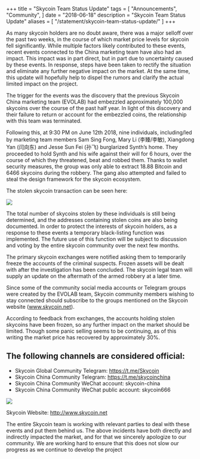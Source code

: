 +++
title = "Skycoin Team Status Update"
tags = [
	"Announcements",
	"Community",
]
date = "2018-06-18"
description = "Skycoin Team Status Update"
aliases = [
	"/statement/skycoin-team-status-update/"
]
+++

As many skycoin holders are no doubt aware, there was a major selloff over the past two weeks, in the course of which market price levels for skycoin fell significantly. While multiple factors likely contributed to these events, recent events connected to the China marketing team have also had an impact. This impact was in part direct, but in part due to uncertainty caused by these events. In response, steps have been taken to rectify the situation and eliminate any further negative impact on the market. At the same time, this update will hopefully help to dispel the rumors and clarify the actual limited impact on the project.

The trigger for the events was the discovery that the previous Skycoin China marketing team (EVOLAB) had embezzled approximately 100,000 skycoins over the course of the past half year. In light of this discovery and their failure to return or account for the embezzled coins, the relationship with this team was terminated.

Following this, at 9:30 PM on June 12th 2018, nine individuals, including/led by marketing team members Sam Sing Fong, Mary Li (李臻/李敏), Xiangdong Yan (闫向东) and Jesse Sun Fei (孙飞) burglarized Synth’s home. They proceeded to hold Synth and his wife against their will for 6 hours, over the course of which they threatened, beat and robbed them. Thanks to wallet security measures, the group was only able to extract 18.88 Bitcoin and 6466 skycoins during the robbery. The gang also attempted and failed to steal the design framework for the skycoin ecosystem.

The stolen skycoin transaction can be seen here:

![](/img/skycoin-transaction.jpg)

The total number of skycoins stolen by these individuals is still being determined, and the addresses containing stolen coins are also being documented. In order to protect the interests of skycoin holders, as a response to these events a temporary black-listing function was implemented. The future use of this function will be subject to discussion and voting by the entire skycoin community over the next few months.

The primary skycoin exchanges were notified asking them to temporarily freeze the accounts of the criminal suspects. Frozen assets will be dealt with after the investigation has been concluded. The skycoin legal team will supply an update on the aftermath of the armed robbery at a later time.

Since some of the community social media accounts or Telegram groups were created by the EVOLAB team, Skycoin community members wishing to stay connected should subscribe to the groups mentioned on the Skycoin website (www.skycoin.net).

According to feedback from exchanges, the accounts holding stolen skycoins have been frozen, so any further impact on the market should be limited. Though some panic selling seems to be continuing, as of this writing the market price has recovered by approximately 30%.


## The following channels are considered official:

- Skycoin Global Community Telegram: https://t.me/Skycoin
- Skycoin China Community Telegram: https://t.me/skycoinchina
- Skycoin China Community WeChat account: skycoin-china
- Skycoin China Community WeChat public account: skycoin666

![](/img/skycoin-website.jpg)

Skycoin Website: http://www.skycoin.net

The entire Skycoin team is working with relevant parties to deal with these events and put them behind us. The above incidents have both directly and indirectly impacted the market, and for that we sincerely apologize to our community. We are working hard to ensure that this does not slow our progress as we continue to develop the project
